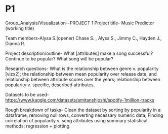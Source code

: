 # P1
Group_Analysis/Visualization--PROJECT 1
Project title- Music Predictor (working title)

Team members-Alysa S.(opener) Chase S. , Alysa S., Jimmy C., Hayden J., Dianna R.

Project description/outline- What [attributes] make a song successful? Continue to be popular? What song will be popular?

Research questions-  What is the relationship between genre v. popularity [vizx2]; the relationship between mean popularity over release date, and relationship between attribute scores over the years; relationship between popularity v. specific, described attributes. 

Datasets to be used- https://www.kaggle.com/datasets/amitanshjoshi/spotify-1million-tracks

Rough breakdown of tasks- Clean the dataset by sorting by popularity in a dataframe, removing null rows, converting necessary numeric data; Finding correlation of popularity v. song attributes using summary statistical methods; regression + plotting.

